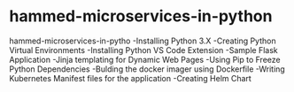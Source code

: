 # hammed-microservices-in-python
hammed-microservices-in-pytho
-Installing Python 3.X
-Creating Python Virtual Environments
-Installing Python VS Code Extension
-Sample Flask Application
-Jinja templating for Dynamic Web Pages
-Using Pip to Freeze Python Dependencies
-Bulding the docker imager using Dockerfile
-Writing Kubernetes Manifest files for the application
-Creating Helm Chart
